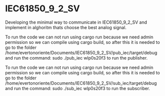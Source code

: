 # IEC61850_9_2_SV
Developing the minimal way to communicate in IEC61850_9_2_SV and implement in alghoritm thats choose the best analog signal.

To run the code we can not run using cargo run because we need admin permission so we can compile using cargo build, so after this it is needed to go to the folder /home/evertonoriente/Documents/IEC61850_9_2_SV/pub_iec/target/debug and run the command: sudo ./pub_iec wlp0s20f3 to run the publisher.


To run the code we can not run using cargo run because we need admin permission so we can compile using cargo build, so after this it is needed to go to the folder /home/evertonoriente/Documents/IEC61850_9_2_SV/sub_iec/target/debug and run the command: sudo ./sub_iec wlp0s20f3 to run the subscriber.
